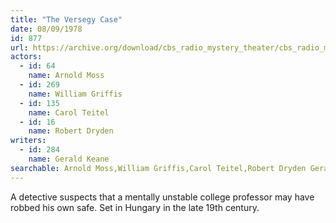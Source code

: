 ```yaml
---
title: "The Versegy Case"
date: 08/09/1978
id: 877
url: https://archive.org/download/cbs_radio_mystery_theater/cbs_radio_mystery_theater-0851-0900.zip/cbs_radio_mystery_theater-0851-0900%2Fcbsrmt_0877_the_versegy_case.mp3
actors:  
  - id: 64
    name: Arnold Moss  
  - id: 269
    name: William Griffis  
  - id: 135
    name: Carol Teitel  
  - id: 16
    name: Robert Dryden
writers:  
  - id: 284
    name: Gerald Keane
searchable: Arnold Moss,William Griffis,Carol Teitel,Robert Dryden Gerald Keane
---
```

A detective suspects that a mentally unstable college professor may have robbed his own safe. Set in Hungary in the late 19th century.